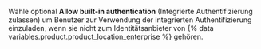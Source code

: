 Wähle optional **Allow built-in authentication** (Integrierte Authentifizierung zulassen) um Benutzer zur Verwendung der integrierten Authentifizierung einzuladen, wenn sie nicht zum Identitätsanbieter von {% data variables.product.product_location_enterprise %} gehören.
